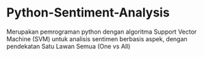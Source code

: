 # Python-Sentiment-Analysis
Merupakan pemrograman python dengan algoritma Support Vector Machine (SVM) untuk analisis sentimen berbasis aspek, dengan pendekatan Satu Lawan Semua (One vs All)
